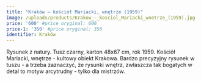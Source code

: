 ```yaml
---
title: "Kraków – kościół Mariacki, wnętrze (1959)"
image: /uploads/products/Krakow_–_kosciol_Mariacki_wnetrze_(1959).jpg
price: '600' #price oryginal: 600
price-1: '350' #price oryginal: 350
identifier: Kraków
---
```


Rysunek z natury. Tusz czarny, karton 48x67 cm, rok 1959.
Kościół Mariacki, wnętrze - kultowy obiekt Krakowa. Bardzo precyzyjny rysunek w tuszu - a trzeba zaznaczyć, że rysunki wnętrz, zwłaszcza tak bogatych w detal to motyw arcytrudny - tylko dla mistrzów.